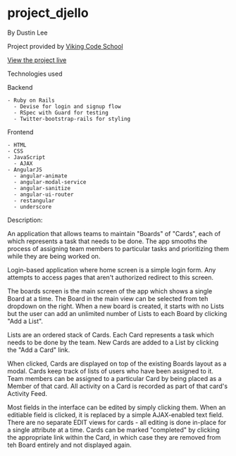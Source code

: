 # project_djello
By Dustin Lee

Project provided by [Viking Code School](http://www.vikingcodeschool.com)

[View the project live](http://djl-djello.heroku.com)

Technologies used

  Backend

    - Ruby on Rails
      - Devise for login and signup flow
      - RSpec with Guard for testing
      - Twitter-bootstrap-rails for styling

  Frontend

    - HTML
    - CSS
    - JavaScript
      - AJAX
    - AngularJS
      - angular-animate
      - angular-modal-service
      - angular-sanitize
      - angular-ui-router
      - restangular
      - underscore

Description:

  An application that allows teams to maintain "Boards" of "Cards", each of which represents a task that needs to be done.  The app smooths the process of assigning team members to particular tasks and prioritizing them while they are being worked on.

  Login-based application where home screen is a simple login form.  Any attempts to access pages that aren't authorized redirect to this screen.

  The boards screen is the main screen of the app which shows a single Board at a time.  The Board in the main view can be selected from teh dropdown on the right.  When a new board is created, it starts with no Lists but the user can add an unlimited number of Lists to each Board by clicking "Add a List".

  Lists are an ordered stack of Cards.  Each Card represents a task which needs to be done by the team.  New Cards are added to a List by clicking the "Add a Card" link.

  When clicked, Cards are displayed on top of the existing Boards layout as a modal.  Cards keep track of lists of users who have been assigned to it.  Team members can be assigned to a particular Card by being placed as a Member of that card.  All activity on a Card is recorded as part of that card's Activity Feed.

  Most fields in the interface can be edited by simply clicking them.  When an editiable field is clicked, it is replaced by a simple AJAX-enabled text field.  There are no separate EDIT views for cards - all editing is done in-place for a single attribute at a time.  Cards can be marked "completed" by clicking the appropriate link within the Card, in which case they are removed from teh Board entirely and not displayed again.